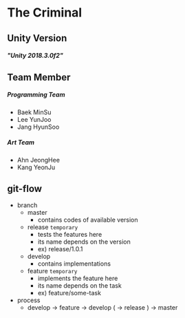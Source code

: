 The Criminal
============

Unity Version 
-------------

##### "Unity 2018.3.0f2"


Team Member 
-----------

##### Programming Team

- Baek MinSu
- Lee YunJoo
- Jang HyunSoo


##### Art Team

- Ahn JeongHee
- Kang YeonJu



git-flow
--------
- branch
	- master
		- contains codes of available version
	- release `temporary`
		- tests the features here
		- its name depends on the version
		- ex) release/1.0.1
	- develop
		- contains implementations
	- feature `temporary`
		- implements the feature here
		- its name depends on the task
		- ex) feature/some-task
- process
	- develop -> feature -> develop ( -> release ) -> master
